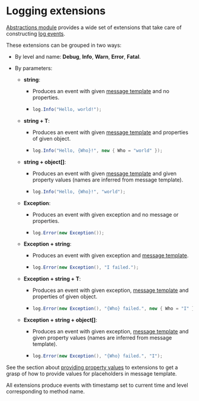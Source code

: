 # Logging extensions

[Abstractions module](../../modules/abstractions.md) provides a wide set of extensions that take care of constructing [log events](../log-events.md).

These extensions can be grouped in two ways:

* By level and name: **Debug**, **Info**, **Warn**, **Error**, **Fatal**.

* By parameters:
  * **string**:

    * Produces an event with given [message template](message-templates.md) and no properties.
    * ```csharp
      log.Info("Hello, world!");
      ```

  * **string + T**:

    * Produces an event with given [message template](message-templates.md) and properties of given object.
    * ```csharp
      log.Info("Hello, {Who}!", new { Who = "world" });
      ```

  * **string + object\[\]**:

    * Produces an event with given [message template](message-templates.md) and given property values \(names are inferred from message template\).
    * ```csharp
      log.Info("Hello, {Who}!", "world");
      ```

  * **Exception**:

    * Produces an event with given exception and no message or properties.
    * ```csharp
      log.Error(new Exception());
      ```

  * **Exception + string**:

    * Produces an event with given exception and [message template](message-templates.md).
    * ```csharp
      log.Error(new Exception(), "I failed.");
      ```

  * **Exception + string + T**:

    * Produces an event with given exception, [message template](message-templates.md) and properties of given object.
    * ```csharp
      log.Error(new Exception(), "{Who} failed.", new { Who = "I" });
      ```

  * **Exception + string + object\[\]**:

    * Produces an event with given exception, [message template](message-templates.md) and given property values \(names are inferred from message template\).
    * ```csharp
      log.Error(new Exception(), "{Who} failed.", "I");
      ```

See the section about [providing property values](passing-properties.md) to extensions to get a grasp of how to provide values for placeholders in message template.

All extensions produce events with timestamp set to current time and level corresponding to method name.

